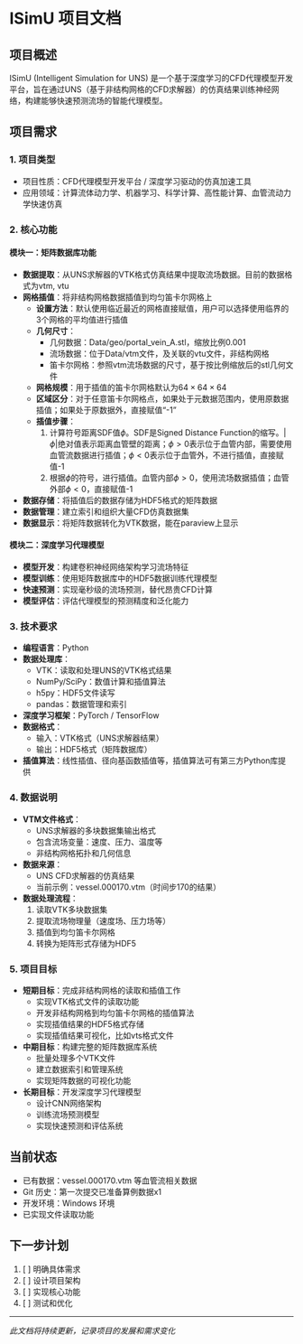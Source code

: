 # ISimU 项目文档

## 项目概述
ISimU (Intelligent Simulation for UNS) 是一个基于深度学习的CFD代理模型开发平台，旨在通过UNS（基于非结构网格的CFD求解器）的仿真结果训练神经网络，构建能够快速预测流场的智能代理模型。

## 项目需求

### 1. 项目类型
- 项目性质：CFD代理模型开发平台 / 深度学习驱动的仿真加速工具
- 应用领域：计算流体动力学、机器学习、科学计算、高性能计算、血管流动力学快速仿真

### 2. 核心功能

#### 模块一：矩阵数据库功能
- **数据提取**：从UNS求解器的VTK格式仿真结果中提取流场数据。目前的数据格式为vtm, vtu
- **网格插值**：将非结构网格数据插值到均匀笛卡尔网格上
  - **设置方法**：默认使用临近最近的网格直接赋值，用户可以选择使用临界的3个网格的平均值进行插值
  - **几何尺寸**：
    - 几何数据：Data/geo/portal_vein_A.stl，缩放比例0.001
    - 流场数据：位于Data/vtm文件，及关联的vtu文件，非结构网格
    - 笛卡尔网格：参照vtm流场数据的尺寸，基于按比例缩放后的stl几何文件
  - **网格规模**：用于插值的笛卡尔网格默认为$64\times 64\times 64$
  - **区域区分**：对于任意笛卡尔网格点，如果处于元数据范围内，使用原数据插值；如果处于原数据外，直接赋值“-1”
  - **插值步骤**：
    1. 计算符号距离SDF值$\phi$。SDF是Signed Distance Function的缩写。$|\phi|$绝对值表示距离血管壁的距离；$\phi>0$表示位于血管内部，需要使用血管流数据进行插值；$\phi<0$表示位于血管外，不进行插值，直接赋值-1
    2. 根据$\phi$的符号，进行插值。血管内部$\phi>0$，使用流场数据插值；血管外部$\phi<0$，直接赋值-1
- **数据存储**：将插值后的数据存储为HDF5格式的矩阵数据
- **数据管理**：建立索引和组织大量CFD仿真数据集
- **数据显示**：将矩阵数据转化为VTK数据，能在paraview上显示

#### 模块二：深度学习代理模型
- **模型开发**：构建卷积神经网络架构学习流场特征
- **模型训练**：使用矩阵数据库中的HDF5数据训练代理模型
- **快速预测**：实现毫秒级的流场预测，替代昂贵CFD计算
- **模型评估**：评估代理模型的预测精度和泛化能力

### 3. 技术要求
- **编程语言**：Python
- **数据处理库**：
  - VTK：读取和处理UNS的VTK格式结果
  - NumPy/SciPy：数值计算和插值算法
  - h5py：HDF5文件读写
  - pandas：数据管理和索引
- **深度学习框架**：PyTorch / TensorFlow
- **数据格式**：
  - 输入：VTK格式（UNS求解器结果）
  - 输出：HDF5格式（矩阵数据库）
- **插值算法**：线性插值、径向基函数插值等，插值算法可有第三方Python库提供

### 4. 数据说明
- **VTM文件格式**：
  - UNS求解器的多块数据集输出格式
  - 包含流场变量：速度、压力、温度等
  - 非结构网格拓扑和几何信息
- **数据来源**：
  - UNS CFD求解器的仿真结果
  - 当前示例：vessel.000170.vtm（时间步170的结果）
- **数据处理流程**：
  1. 读取VTK多块数据集
  2. 提取流场物理量（速度场、压力场等）
  3. 插值到均匀笛卡尔网格
  4. 转换为矩阵形式存储为HDF5

### 5. 项目目标
- **短期目标**：完成非结构网格的读取和插值工作
  - 实现VTK格式文件的读取功能
  - 开发非结构网格到均匀笛卡尔网格的插值算法
  - 实现插值结果的HDF5格式存储
  - 实现插值结果可视化，比如vts格式文件
- **中期目标**：构建完整的矩阵数据库系统
  - 批量处理多个VTK文件
  - 建立数据索引和管理系统
  - 实现矩阵数据的可视化功能
- **长期目标**：开发深度学习代理模型
  - 设计CNN网络架构
  - 训练流场预测模型
  - 实现快速预测和评估系统

## 当前状态
- 已有数据：vessel.000170.vtm 等血管流相关数据
- Git 历史：第一次提交已准备算例数据x1
- 开发环境：Windows 环境
- 已实现文件读取功能

## 下一步计划
1. [ ] 明确具体需求
2. [ ] 设计项目架构
3. [ ] 实现核心功能
4. [ ] 测试和优化

---
*此文档将持续更新，记录项目的发展和需求变化*